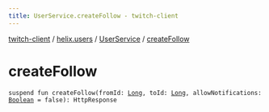 ```yaml
---
title: UserService.createFollow - twitch-client
---
```


[twitch-client](../../index.html) / [helix.users](../index.html) / [UserService](index.html) / [createFollow](./create-follow.html)

# createFollow

`suspend fun createFollow(fromId: `[`Long`](https://kotlinlang.org/api/latest/jvm/stdlib/kotlin/-long/index.html)`, toId: `[`Long`](https://kotlinlang.org/api/latest/jvm/stdlib/kotlin/-long/index.html)`, allowNotifications: `[`Boolean`](https://kotlinlang.org/api/latest/jvm/stdlib/kotlin/-boolean/index.html)` = false): HttpResponse`